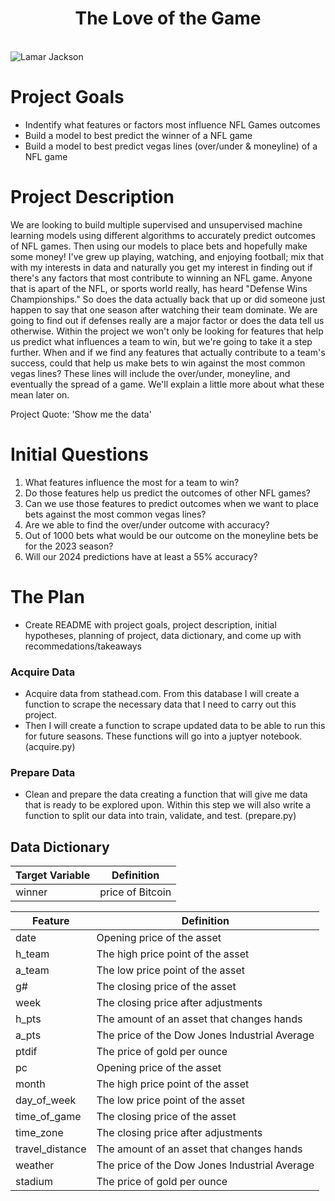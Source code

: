 # <div align="center">The Love of the Game </div>

<br>

<img src="https://ravenswire.usatoday.com/wp-content/uploads/sites/55/2019/12/gettyimages-1193623120.jpg?w=1000&h=600&crop=1" alt="Lamar Jackson">

# Project Goals

 - Indentify what features or factors most influence NFL Games outcomes
 - Build a model to best predict the winner of a NFL game
 - Build a model to best predict vegas lines (over/under & moneyline) of a NFL game 


# Project Description

We are looking to build multiple supervised and unsupervised machine learning models using different algorithms to accurately predict outcomes of NFL games.
Then using our models to place bets and hopefully make some money! I've grew up playing, watching, and enjoying football; mix that with my interests in data and naturally you get my interest in finding out if there's any
factors that most contribute to winning an NFL game. Anyone that is apart of the NFL, or sports world really, has heard "Defense Wins Championships." So does the data actually back that up or did someone just happen to say that one 
season after watching their team dominate. We are going to find out if defenses really are a major factor or does the data tell us otherwise. Within the project we won't only be looking for features that help us predict what influences a team to win, 
but we're going to take it a step further. When and if we find any features that actually contribute to a team's success, could that help us make bets to win against the most common vegas lines? These lines will include the over/under, moneyline,
and eventually the spread of a game. We'll explain a little more about what these mean later on. 

Project Quote: 'Show me the data'

# Initial Questions

 1. What features influence the most for a team to win?
 2. Do those features help us predict the outcomes of other NFL games?
 3. Can we use those features to predict outcomes when  we want to place bets against the most common vegas lines?
 4. Are we able to find the over/under outcome with accuracy?
 5. Out of 1000 bets what would be our outcome on the moneyline bets be for the 2023 season?
 6. Will our 2024 predictions have at least a 55% accuracy?


# The Plan

 - Create README with project goals, project description, initial hypotheses, planning of project, data dictionary, and come up with recommedations/takeaways

### Acquire Data
 - Acquire data from stathead.com. From this database I will create a function to scrape the necessary data that I need to carry out this project.
 - Then I will create a function to scrape updated data to be able to run this for future seasons. These functions will go into a juptyer notebook. (acquire.py)

### Prepare Data
 - Clean and prepare the data creating a function that will give me data that is ready to be explored upon. Within this step we will also write a function to split our data into train, validate, and test. (prepare.py) 
 


## Data Dictionary


| Target Variable |     Definition     |
| --------------- | ------------------ |
|      winner    | price of Bitcoin |

| Feature  | Definition |
| ------------- | ------------- |
| date | Opening price of the asset |
| h_team | The high price point of the asset  |
| a_team | The low price point of the asset |
| g# | The closing price of the asset |
| week | The closing price after adjustments  |
| h_pts | The amount of an asset that changes hands | 
| a_pts | The price of the Dow Jones Industrial Average |
| ptdif | The price of gold per ounce|
| pc | Opening price of the asset |
| month | The high price point of the asset  |
| day_of_week | The low price point of the asset |
| time_of_game | The closing price of the asset |
| time_zone | The closing price after adjustments  |
| travel_distance | The amount of an asset that changes hands | 
| weather | The price of the Dow Jones Industrial Average |
| stadium | The price of gold per ounce|

